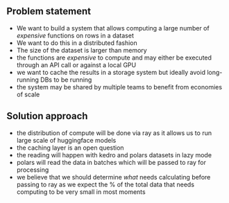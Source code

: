 ## Problem statement

- We want to build a system that allows computing a large number of _expensive_ functions on rows in a dataset
- We want to do this in a distributed fashion
- The size of the dataset is larger than memory
- the functions are _expensive_ to compute and may either be executed through an API call or against a local GPU
- we want to cache the results in a storage system but ideally avoid long-running DBs to be running
- the system may be shared by multiple teams to benefit from economies of scale


## Solution approach

- the distribution of compute will be done via ray as it allows us to run large scale of huggingface models
- the caching layer is an open question
- the reading will happen with kedro and polars datasets in lazy mode
- polars will read the data in batches which will be passed to ray for processing
- we believe that we should determine _what_ needs calculating before passing to ray as we expect the % of the total data that needs computing to be very small in most
  moments


